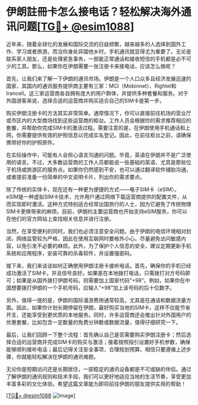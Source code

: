 # 伊朗註冊卡怎么接电话？轻松解决海外通讯问题[[TG💪+ @esim1088](https://t.me/s/esim1088)]

近年来，随着全球化的发展和国际交流的日益频繁，越来越多的人选择到国外工作、学习或者旅游。而当你身处异国他乡时，手机通讯就显得尤为重要了。无论是联系家人朋友，还是处理紧急事务，一部能正常通话和接收短信的手机都是必不可少的工具。那么，如果你在伊朗需要一张注册卡来接电话，应该怎么做呢？

首先，让我们来了解一下伊朗的通讯市场。伊朗是一个人口众多且经济发展迅速的国家，其国内的通讯服务提供商主要有三家：MCI（Mobinnet）、Rightel和Irancell。这三家运营商各自拥有庞大的用户群体，并提供多种套餐和服务。对于外国游客来说，选择合适的运营商并购买适合自己的SIM卡是第一步。

购买伊朗注册卡的方法其实非常简单。通常情况下，你可以直接前往机场的营业厅或市区内的大型商场找到这些运营商的柜台。工作人员会根据你的需求推荐相应的套餐，并帮助你完成SIM卡的激活过程。需要注意的是，在伊朗使用手机通话和上网，你需要提供有效的护照信息以完成实名登记。因此，在前往柜台之前，请确保携带好你的护照原件。

在实际操作中，可能有人会担心语言沟通的问题。毕竟，英语在伊朗并不是广泛使用的语言。不过，大多数运营商的工作人员都能说一些基础的英语，尤其是那些位于机场或旅游区的服务点。如果你仍然感到不安，也可以通过翻译软件辅助沟通，或者提前准备一份简单的中文说明卡片，列出你的需求要点。

除了传统的实体卡，现在还有一种更为便捷的方式——电子SIM卡（eSIM）。eSIM是一种虚拟SIM卡技术，允许用户通过网络下载运营商提供的配置文件，从而实现即时激活。这种方式特别适合经常出国旅行的人士，因为它避免了传统物理SIM卡更换带来的麻烦。目前，伊朗的主要运营商也开始支持eSIM服务，你可以在他们的官方网站上查找相关信息并进行注册。

当然，在享受便利的同时，我们也必须注意安全问题。由于伊朗的电信环境相对封闭，网络监管较为严格，因此在使用互联网时要格外小心。尽量避免访问敏感内容，以免引发不必要的麻烦。此外，为了保护个人信息的安全，建议定期更新手机系统和应用程序，安装可靠的杀毒软件，并设置强密码。

接下来，我们来谈谈如何正确使用伊朗注册卡接听电话。首先，确保你的手机已经成功激活了SIM卡，并且信号良好。如果是在本地拨打电话，只需拨打对方号码即可；如果是从国外拨打伊朗号码，则需要加上国家代码“+98”。例如，如果你在中国想要拨打伊朗的一个手机号码，应输入“+98”加上该号码的后十位数字。

另外，值得一提的是，伊朗的国际漫游费用通常较高，尤其是在通话和数据流量方面。因此，如果你计划长期停留在伊朗，最好购买当地的SIM卡，这样不仅能节省开支，还能享受到更优质的本地服务。同时，许多运营商还会推出针对外国用户的优惠套餐，比如包含一定数量的免费分钟数或数据流量，值得仔细研究一下。

最后，让我们回顾一下整个流程：首先确认自己是否需要购买伊朗注册卡；然后选择合适的运营商并完成SIM卡的购买与激活；接着按照指引设置好手机参数，确保能够顺利接听电话；最后记得关注安全事项，合理规划预算。相信只要遵循上述步骤，你就能轻松解决在伊朗的通讯难题。

无论你是短期访问还是长期居住，一部稳定的通讯设备都是不可或缺的伴侣。通过了解伊朗的通讯规则和技术手段，我们可以更好地适应当地的生活节奏，享受更加丰富多彩的文化体验。希望这篇文章能为即将前往伊朗的朋友提供实用的帮助！

[[TG💪+ @esim1088](https://t.me/s/esim1088) ![Image](https://i.postimg.cc/4NQfJmqS/Snipaste-2025-05-13-00-14-12.png)]